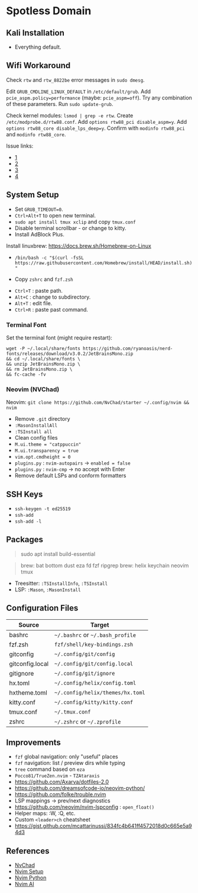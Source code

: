 Spotless Domain
===============

## Kali Installation

* Everything default.

## Wifi Workaround

Check `rtw` and `rtw_8822be` error messages in `sudo dmesg`.

Edit `GRUB_CMDLINE_LINUX_DEFAULT` in `/etc/default/grub`.
Add `pcie_aspm.policy=performance` (maybe: `pcie_aspm=off`).
Try any combination of these parameters.
Run `sudo update-grub`.

Check kernel modules: `lsmod | grep -e rtw`.
Create `/etc/modprobe.d/rtw88.conf`.
Add `options rtw88_pci disable_aspm=y`.
Add `options rtw88_core disable_lps_deep=y`.
Confirm with `modinfo rtw88_pci` and `modinfo rtw88_core`.

Issue links:
- [1](https://answers.launchpad.net/ubuntu/+question/691415)
- [2](https://github.com/lwfinger/rtw88/issues/30)
- [3](https://bugzilla.kernel.org/show_bug.cgi?id=216386)
- [4](https://forum.garudalinux.org/t/rtl8822be-issues-with-realtek-wifi/10720/57)

## System Setup

* Set `GRUB_TIMEOUT=0`.
* `Ctrl+Alt+T` to open new terminal.
* `sudo apt install tmux xclip` and copy `tmux.conf`
* Disable terminal scrollbar - or change to kitty.
* Install AdBlock Plus.

Install linuxbrew: https://docs.brew.sh/Homebrew-on-Linux
- `/bin/bash -c "$(curl -fsSL https://raw.githubusercontent.com/Homebrew/install/HEAD/install.sh)"`

* Copy `zshrc` and `fzf.zsh`

- `Ctrl+T` : paste path.
- `Alt+C` : change to subdirectory.
- `Alt+T` : edit file.
- `Ctrl+R` : paste past command.

### Terminal Font

Set the terminal font (might require restart):
```
wget -P ~/.local/share/fonts https://github.com/ryanoasis/nerd-fonts/releases/download/v3.0.2/JetBrainsMono.zip
&& cd ~/.local/share/fonts \
&& unzip JetBrainsMono.zip \
&& rm JetBrainsMono.zip \
&& fc-cache -fv
```

### Neovim (NVChad)

Neovim: `git clone https://github.com/NvChad/starter ~/.config/nvim && nvim`
  - Remove `.git` directory
  - `:MasonInstallAll`
  - `:TSInstall all`
  - Clean config files
  - `M.ui.theme = "catppuccin"`
  - `M.ui.transparency = true`
  - `vim.opt.cmdheight = 0`
  - `plugins.py` : `nvim-autopairs` -> `enabled = false`
  - `plugins.py` : `nvim-cmp` -> no accept with Enter
  - Remove default LSPs and conform formatters

## SSH Keys

* `ssh-keygen -t ed25519`
* `ssh-add`
* `ssh-add -l`

## Packages

> sudo apt install build-essential

> brew: bat bottom dust eza fd fzf ripgrep
> brew: helix keychain neovim tmux

* Treesitter: `:TSInstallInfo`, `:TSInstall`
* LSP: `:Mason`, `:MasonInstall`

## Configuration Files

| Source           | Target                                 |
|------------------|----------------------------------------|
| bashrc           | `~/.bashrc` or `~/.bash_profile`       |
| fzf.zsh          | `fzf/shell/key-bindings.zsh`           |
| gitconfig        | `~/.config/git/config`                 |
| gitconfig.local  | `~/.config/git/config.local`           |
| gitignore        | `~/.config/git/ignore`                 |
| hx.toml          | `~/.config/helix/config.toml`          |
| hxtheme.toml     | `~/.config/helix/themes/hx.toml`       |
| kitty.conf       | `~/.config/kitty/kitty.conf`           |
| tmux.conf        | `~/.tmux.conf`                         |
| zshrc            | `~/.zshrc` or `~/.zprofile`            |

## Improvements

- `fzf` global navigation: only "useful" places
- `fzf` navigation: list / preview dirs while typing
- `tree` command based on `eza`
- `Pocco81/TrueZen.nvim` - `TZAtaraxis`
- https://github.com/Axarva/dotfiles-2.0
- https://github.com/dreamsofcode-io/neovim-python/
- https://github.com/folke/trouble.nvim
- LSP mappings -> prev/next diagnostics
- https://github.com/neovim/nvim-lspconfig : `open_float()`
- Helper maps: :W, :Q, etc.
- Custom `<leader>ch` cheatsheet
- https://gist.github.com/mcattarinussi/834fc4b641ff4572018d0c665e5a94d3

## References

- [NvChad](https://nvchad.com/)
- [Nvim Setup](https://www.youtube.com/watch?v=Mtgo-nP_r8Y)
- [Nvim Python](https://www.youtube.com/watch?v=4BnVeOUeZxc)
- [Nvim AI](https://www.youtube.com/watch?v=7k0KZsheLP4)

